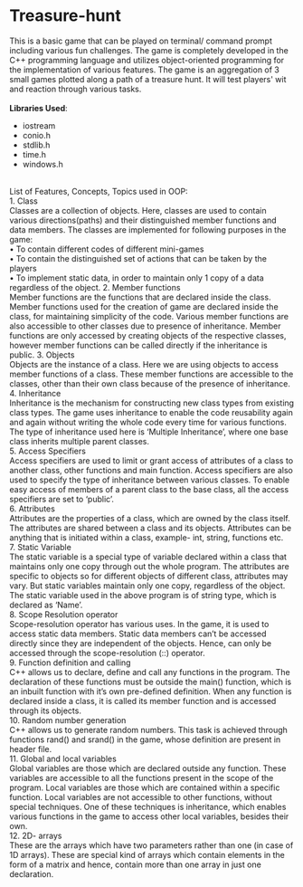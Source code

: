 # Treasure-hunt
This is a basic game that can be played on terminal/ command prompt including various fun challenges.  The game is completely developed in the C++ programming language and utilizes object-oriented programming for the implementation of various features. The game is an aggregation of 3 small games plotted along a path of a treasure hunt. It will test players' wit and reaction through various tasks.
 <br><br><b>Libraries Used</b>:
 <ul>
 <li>iostream</li>
 <li>conio.h</li>
 <li>stdlib.h</li>
 <li>time.h</li>
 <li>windows.h</li>
 </ul>
 <br>List of Features, Concepts, Topics used in OOP:
 <br>1.	Class <br>
Classes are a collection of objects. Here, classes are used to contain various directions(paths) and their distinguished member functions and data members. The classes are implemented for following purposes in the game: <br>
•	To contain different codes of different mini-games<br>
•	To contain the distinguished set of actions that can be taken by the players<br>
•	To implement static data, in order to maintain only 1 copy of a data regardless of the object.
  2.	Member functions<br>
Member functions are the functions that are declared inside the class. Member functions used for the creation of game are declared inside the class, for maintaining simplicity of the code. Various member functions are also accessible to other classes due to presence of inheritance. Member functions are only accessed by creating objects of the respective classes, however member functions can be called directly if the inheritance is public.
  3.	Objects<br>
Objects are the instance of a class. Here we are using objects to access member functions of a class. These member functions are accessible to the classes, other than their own class because of the presence of inheritance.
  4.	Inheritance<br>
Inheritance is the mechanism for constructing new class types from existing class types. The game uses inheritance to enable the code reusability again and again without writing the whole code every time for various functions. The type of inheritance used here is ‘Multiple Inheritance’, where one base class inherits multiple parent classes.
  <br>5.	Access Specifiers<br>
Access specifiers are used to limit or grant access of attributes of a class to another class, other functions and main function. Access specifiers are also used to specify the type of inheritance between various classes. To enable easy access of members of a parent class to the base class, all the access specifiers are set to ‘public’.
 <br> 6.	Attributes <br>
Attributes are the properties of a class, which are owned by the class itself. The attributes are shared between a class and its objects. Attributes can be anything that is initiated within a class, example- int, string, functions etc. 
  <br>7.	Static Variable<br>
The static variable is a special type of variable declared within a class that maintains only one copy through out the whole program. The attributes are specific to objects so for different objects of different class, attributes may vary. But static variables maintain only one copy, regardless of the object. The static variable used in the above program is of string type, which is declared as ‘Name’.
  <br>8.	Scope Resolution operator<br>
Scope-resolution operator has various uses. In the game, it is used to access static data members. Static data members can’t be accessed directly since they are independent of the objects. Hence, can only be accessed through the scope-resolution (::) operator.
  <br>9.	Function definition and calling<br>
C++ allows us to declare, define and call any functions in the program. The declaration of these functions must be outside the main() function, which is an inbuilt function with it’s own pre-defined definition. When any function is declared inside a class, it is called its member function and is accessed through its objects.
  <br>10.	Random number generation<br>
C++ allows us to generate random numbers. This task is achieved through functions rand() and srand() in the game, whose definition are present in <stdlib.h> header file.
  <br>11.	Global and local variables<br>
Global variables are those which are declared outside any function. These variables are accessible to all the functions present in the scope of the program. 
Local variables are those which are contained within a specific function. Local variables are not accessible to other functions, without special techniques. One of these techniques is inheritance, which enables various functions in the game to access other local variables, besides their own.
  <br>12.	2D- arrays<br>
These are the arrays which have two parameters rather than one (in case of 1D arrays). These are special kind of arrays which contain elements in the form of a matrix and hence, contain more than one array in just one declaration.
